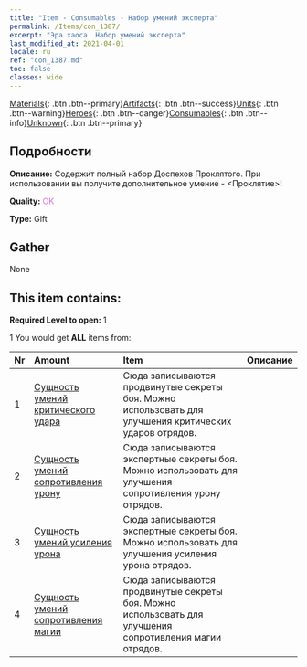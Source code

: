 ```yaml
---
title: "Item - Consumables - Набор умений эксперта"
permalink: /Items/con_1387/
excerpt: "Эра хаоса  Набор умений эксперта"
last_modified_at: 2021-04-01
locale: ru
ref: "con_1387.md"
toc: false
classes: wide
---
```

 [Materials](/ru/Items/){: .btn .btn--primary}[Artifacts](/ru/Items/Artifacts/){: .btn .btn--success}[Units](/ru/Items/Units/){: .btn .btn--warning}[Heroes](/ru/Items/Heroes/){: .btn .btn--danger}[Consumables](/ru/Items/Consumables/){: .btn .btn--info}[Unknown](/ru/Items/Unknown/){: .btn .btn--primary}

## Подробности
 **Описание:** Содержит полный набор Доспехов Проклятого. При использовании вы получите дополнительное умение - <Проклятие>!

 **Quality:** <span style="color: #DA70D6">OK</span>

 **Type:** Gift

## Gather

  None

## This item contains:

 **Required Level to open:** 1

 1 You would get **ALL** items  from:

  | Nr | Amount |     Item    | Описание |
  |:---|:-------|:------------|:-----------:|
  | 1 | [Сущность умений критического удара](/ru/Items/con_1115/) | Сюда записываются продвинутые секреты боя. Можно использовать для улучшения критических ударов отрядов. | 
  | 2 | [Сущность умений сопротивления урону](/ru/Items/con_1116/) | Сюда записываются экспертные секреты боя. Можно использовать для улучшения сопротивления урону отрядов. | 
  | 3 | [Сущность умений усиления урона](/ru/Items/con_1117/) | Сюда записываются экспертные секреты боя. Можно использовать для улучшения усиления урона отрядов. | 
  | 4 | [Сущность умений сопротивления магии](/ru/Items/con_1118/) | Сюда записываются продвинутые секреты боя. Можно использовать для улучшения сопротивления магии отрядов. | 
